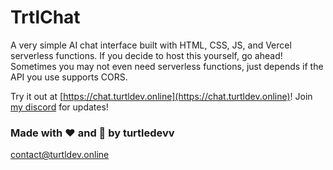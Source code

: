 # TrtlChat
A very simple AI chat interface built with HTML, CSS, JS, and Vercel serverless functions.
If you decide to host this yourself, go ahead! Sometimes you may not even need serverless functions, just depends if the API you use supports CORS.

Try it out at [https://chat.turtldev.online](https://chat.turtldev.online)!
Join [my discord](https://discord.gg/2UQSkhqxNF) for updates!
&nbsp;


### Made with ❤ and 🐢 by turtledevv
contact@turtldev.online
